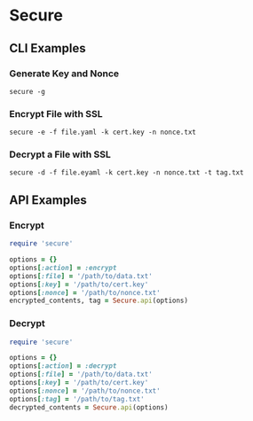 # Secure

## CLI Examples

### Generate Key and Nonce

`secure -g`

### Encrypt File with SSL

`secure -e -f file.yaml -k cert.key -n nonce.txt`

### Decrypt a File with SSL

`secure -d -f file.eyaml -k cert.key -n nonce.txt -t tag.txt`

## API Examples

### Encrypt

```ruby
require 'secure'

options = {}
options[:action] = :encrypt
options[:file] = '/path/to/data.txt'
options[:key] = '/path/to/cert.key'
options[:nonce] = '/path/to/nonce.txt'
encrypted_contents, tag = Secure.api(options)
```

### Decrypt

```ruby
require 'secure'

options = {}
options[:action] = :decrypt
options[:file] = '/path/to/data.txt'
options[:key] = '/path/to/cert.key'
options[:nonce] = '/path/to/nonce.txt'
options[:tag] = '/path/to/tag.txt'
decrypted_contents = Secure.api(options)
```
